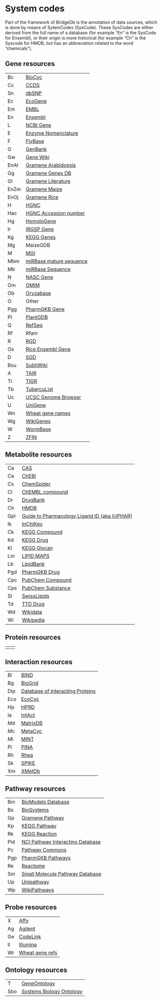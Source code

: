 # System codes

Part of the framework of BridgeDb is the annotation of data sources, which is done by means of SytemCodes (SysCode).
These SysCodes are either derived from the full name of  a database (for example “En” is the SysCode for Ensembl),
or their origin is more historical (for example “Ch” is the Syscode for HMDB, but has an abbreviation related
to the word “chemicals”).

## Gene resources

<table>
  <tr><td>Bc</td><td><a href="http://biocyc.org/">BioCyc</a></td></tr>
  <tr><td>Cc</td><td><a href="http://identifiers.org/ccds/">CCDS</a></td></tr>
  <tr><td>Sn</td><td><a href="http://www.ncbi.nlm.nih.gov/sites/entrez?db=snp">dbSNP</a></td></tr>
  <tr><td>Ec</td><td><a href="http://ecogene.org/">EcoGene</a></td></tr>
  <tr><td>Em</td><td><a href="http://www.ebi.ac.uk/embl/">EMBL</a></td></tr>
  <tr><td>En</td><td><a href="http://www.ensembl.org/">Ensembl</a></td></tr>
  <tr><td>L</td><td><a href="http://www.ncbi.nlm.nih.gov/gene">NCBI Gene</a></td></tr>
  <tr><td>E</td><td><a href="http://www.ebi.ac.uk/intenz/">Enzyme Nomenclature</a></td></tr>
  <tr><td>F</td><td><a href="http://flybase.org/">FlyBase</a></td></tr>
  <tr><td>G</td><td><a href="http://www.ncbi.nlm.nih.gov/genbank/">GenBank</a></td></tr>
  <tr><td>Gw</td><td><a href="http://en.wikipedia.org/wiki/Portal:Gene_Wiki">Gene Wiki</a></td></tr>
  <tr><td>EnAt</td><td><a href="http://www.gramene.org/">Gramene Arabidopsis</a></td></tr>
  <tr><td>Gg</td><td><a href="http://www.gramene.org/">Gramene Genes DB</a></td></tr>
  <tr><td>Gl</td><td><a href="http://www.gramene.org/">Gramene Literature</a></td></tr>
  <tr><td>EnZm</td><td><a href="http://www.ensembl.org/">Gramene Maize</a></td></tr>
  <tr><td>EnOj</td><td><a href="http://www.gramene.org/">Gramene Rice</a></td></tr>
  <tr><td>H</td><td><a href="http://www.genenames.org/">HGNC</a></td></tr>
  <tr><td>Hac</td><td><a href="http://www.genenames.org/">HGNC Accession number</a></td></tr>
  <tr><td>Hg</td><td><a href="http://www.ncbi.nlm.nih.gov/homologene/">HomoloGene</a></td></tr>
  <tr><td>Ir</td><td><a href="http://rgp.dna.affrc.go.jp/IRGSP/">IRGSP Gene</a></td></tr>
  <tr><td>Kg</td><td><a href="http://www.genome.jp/kegg/genes.html">KEGG Genes</a></td></tr>
  <tr><td>Mg</td><td>MaizeGDB</td></tr>
  <tr><td>M</td><td><a href="http://www.informatics.jax.org/">MGI</a></td></tr>
  <tr><td>Mbm</td><td><a href="http://www.mirbase.org/">miRBase mature sequence</a></td></tr>
  <tr><td>Mb</td><td><a href="http://microrna.sanger.ac.uk/">miRBase Sequence</a></td></tr>
  <tr><td>N</td><td><a href="http://arabidopsis.info/">NASC Gene</a></td></tr>
  <tr><td>Om</td><td><a href="http://omim.org/">OMIM</a></td></tr>
  <tr><td>Ob</td><td><a href="http://www.shigen.nig.ac.jp/rice/oryzabase">Oryzabase</a></td></tr>
  <tr><td>O</td><td>Other</td></tr>
  <tr><td>Pgg</td><td><a href="http://www.pharmgkb.org/">PharmGKB Gene</a></td></tr>
  <tr><td>Pl</td><td><a href="http://www.plantgdb.org/">PlantGDB</a></td></tr>
  <tr><td>Q</td><td><a href="http://www.ncbi.nlm.nih.gov/projects/RefSeq/">RefSeq</a></td></tr>
  <tr><td>Rf</td><td>Rfam</td></tr>
  <tr><td>R</td><td><a href="http://rgd.mcw.edu/">RGD</a></td></tr>
  <tr><td>Os</td><td><a href="http://www.gramene.org/Oryza_sativa">Rice Ensembl Gene</a></td></tr>
  <tr><td>D</td><td><a href="http://www.yeastgenome.org/">SGD</a></td></tr>
  <tr><td>Bsu</td><td><a href="http://www.subtiwiki.uni-goettingen.de/wiki/index.php/Main_Page">SubtiWiki</a></td></tr>
  <tr><td>A</td><td><a href="http://arabidopsis.org/index.jsp">TAIR</a></td></tr>
  <tr><td>Ti</td><td><a href="http://www.jcvi.org/">TIGR</a></td></tr>
  <tr><td>Tb</td><td><a href="http://genome.ucsc.edu/">TubercuList</a></td></tr>
  <tr><td>Uc</td><td><a href="http://genome.ucsc.edu/">UCSC Genome Browser</a></td></tr>
  <tr><td>U</td><td><a href="http://www.ncbi.nlm.nih.gov/unigene">UniGene</a></td></tr>
  <tr><td>Wn</td><td><a href="http://wheat.pw.usda.gov/">Wheat gene names</a></td></tr>
  <tr><td>Wg</td><td><a href="http://www.wikigenes.org/">WikiGenes</a></td></tr>
  <tr><td>W</td><td><a href="http://www.wormbase.org/">WormBase</a></td></tr>
  <tr><td>Z</td><td><a href="http://zfin.org/">ZFIN</a></td></tr>
</table>

## Metabolite resources

<table>
  <tr><td>Ca</td><td><a href="http://commonchemistry.org/">CAS</a></td></tr>
  <tr><td>Ce</td><td><a href="http://www.ebi.ac.uk/chebi/">ChEBI</a></td></tr>
  <tr><td>Cs</td><td><a href="http://www.chemspider.com/">ChemSpider</a></td></tr>
  <tr><td>Cl</td><td><a href="https://www.ebi.ac.uk/chembldb/">ChEMBL compound</a></td></tr>
  <tr><td>Dr</td><td><a href="http://www.drugbank.ca/">DrugBank</a></td></tr>
  <tr><td>Ch</td><td><a href="http://www.hmdb.ca/">HMDB</a></td></tr>
  <tr><td>Gpl</td><td><a href="http://www.guidetopharmacology.org/GRAC/chemSearch.jsp">Guide to Pharmacology Ligand ID  (aka IUPHAR)</a></td></tr>
  <tr><td>Ik</td><td><a href="http://inchi.org/">InChIKey</a></td></tr>
  <tr><td>Ck</td><td><a href="http://www.genome.jp/kegg/ligand.html">KEGG Compound</a></td></tr>
  <tr><td>Kd</td><td><a href="http://www.genome.jp/kegg/drug/">KEGG Drug</a></td></tr>
  <tr><td>Kl</td><td><a href="http://www.genome.jp/kegg/glycan/">KEGG Glycan</a></td></tr>
  <tr><td>Lm</td><td><a href="http://www.lipidmaps.org/">LIPID MAPS</a></td></tr>
  <tr><td>Lb</td><td><a href="http://lipidbank.jp/index.html">LipidBank</a></td></tr>
  <tr><td>Pgd</td><td><a href="http://www.pharmgkb.org/">PharmGKB Drug</a></td></tr>
  <tr><td>Cpc</td><td><a href="http://pubchem.ncbi.nlm.nih.gov/">PubChem Compound</a></td></tr>
  <tr><td>Cps</td><td><a href="http://pubchem.ncbi.nlm.nih.gov/">PubChem Substance</a></td></tr>
  <tr><td>Sl</td><td><a href="http://www.swisslipids.org/">SwissLipids</a></td></tr>
  <tr><td>Td</td><td><a href="http://bidd.nus.edu.sg/group/cjttd/TTD_HOME.asp">TTD Drug</a></td></tr>
  <tr><td>Wd</td><td><a href="https://wikidata.org/">Wikidata</a></td></tr>
  <tr><td>Wi</td><td><a href="https://wikipedia.org/">Wikipedia</a></td></tr>
</table>

## Protein resources

<table>
  <tr><td></td><td><a href=""></a></td></tr>
</table>

## Interaction resources

<table>
  <tr><td>Bi</td><td><a href="http://www.bind.ca/">BIND</a></td></tr>
  <tr><td>Bg</td><td><a href="http://thebiogrid.org/">BioGrid</a></td></tr>
  <tr><td>Dip</td><td><a href="http://dip.doe-mbi.ucla.edu/">Database of Interacting Proteins</a></td></tr>
  <tr><td>Eco</td><td><a href="http://ecocyc.org/">EcoCyc</a></td></tr>
  <tr><td>Hp</td><td><a href="http://www.hprd.org/">HPRD</a></td></tr>
  <tr><td>Ia</td><td><a href="http://www.ebi.ac.uk/intact/">IntAct</a></td></tr>
  <tr><td>Md</td><td><a href="http://matrixdb.ibcp.fr/">MatrixDB</a></td></tr>
  <tr><td>Mc</td><td><a href="http://www.metacyc.org/">MetaCyc</a></td></tr>
  <tr><td>Mi</td><td><a href="http://mint.bio.uniroma2.it/mint/">MINT</a></td></tr>
  <tr><td>Pi</td><td><a href="http://cbg.garvan.unsw.edu.au/pina/">PINA</a></td></tr>
  <tr><td>Rh</td><td><a href="http://www.ebi.ac.uk/rhea/">Rhea</a></td></tr>
  <tr><td>Sk</td><td><a href="http://www.cs.tau.ac.il/~spike/">SPIKE</a></td></tr>
  <tr><td>Xm</td><td><a href="http://www.xmetdb.org/">XMetDb</a></td></tr>
</table>

## Pathway resources
<table>
  <tr><td>Bm</td><td><a href="http://www.ebi.ac.uk/biomodels/">BioModels Database</a></td></tr>
  <tr><td>Bs</td><td><a href="http://www.ncbi.nlm.nih.gov/biosystems/">BioSystems</a></td></tr>
  <tr><td>Gp</td><td><a href="http://www.gramene.org/pathway">Gramene Pathway</a></td></tr>
  <tr><td>Kp</td><td><a href="http://www.genome.jp/kegg/pathway.html">KEGG Pathway</a></td></tr>
  <tr><td>Rk</td><td><a href="http://www.genome.jp/kegg/reaction/">KEGG Reaction</a></td></tr>
  <tr><td>Pid</td><td><a href="http://pid.nci.nih.gov/">NCI Pathway Interactino Database</a></td></tr>
  <tr><td>Pc</td><td><a href="http://www.pathwaycommons.org/pc/">Pathway Commons</a></td></tr>
  <tr><td>Pgp</td><td><a href="http://www.pharmgkb.org/">PharmGKB Pathways</a></td></tr>
  <tr><td>Re</td><td><a href="http://www.reactome.org/">Reactome</a></td></tr>
  <tr><td>Sm</td><td><a href="http://www.smpdb.ca/pathways">Small Molecule Pathway Database</a></td></tr>
  <tr><td>Up</td><td><a href="http://www.grenoble.prabi.fr/obiwarehouse/unipathway">Unipathway</a></td></tr>
  <tr><td>Wp</td><td><a href="https://wikipathways.org/">WikiPathways</a></td></tr>
</table>

## Probe resources

<table>
  <tr><td>X</td><td><a href="http://www.affymetrix.com/">Affy</a></td></tr>
  <tr><td>Ag</td><td><a href="http://agilent.com/">Agilent</a></td></tr>
  <tr><td>Ge</td><td><a href="http://www.appliedmicroarrays.com/">CodeLink</a></td></tr>
  <tr><td>Il</td><td><a href="http://www.illumina.com/">Illumina</a></td></tr>
  <tr><td>Wr</td><td><a href="http://wheat.pw.usda.gov/">Wheat gene refs</a></td></tr>
</table>


## Ontology resources

<table>
  <tr><td>T</td><td><a href="http://www.ebi.ac.uk/QuickGO/">GeneOntology</a></td></tr>
  <tr><td>Sbo</td><td><a href="http://www.ebi.ac.uk/sbo/">Systems Biology Ontology</a></td></tr>
</table>

<!--  <tr><td></td><td><a href=""></a></td></tr> -->

